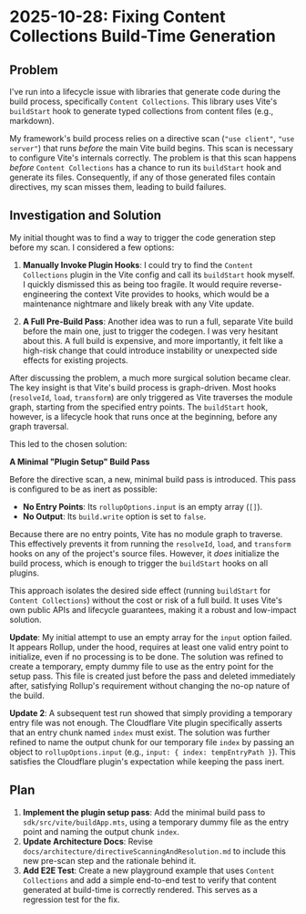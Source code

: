 # 2025-10-28: Fixing Content Collections Build-Time Generation

## Problem

I've run into a lifecycle issue with libraries that generate code during the build process, specifically `Content Collections`. This library uses Vite's `buildStart` hook to generate typed collections from content files (e.g., markdown).

My framework's build process relies on a directive scan (`"use client"`, `"use server"`) that runs *before* the main Vite build begins. This scan is necessary to configure Vite's internals correctly. The problem is that this scan happens *before* `Content Collections` has a chance to run its `buildStart` hook and generate its files. Consequently, if any of those generated files contain directives, my scan misses them, leading to build failures.

## Investigation and Solution

My initial thought was to find a way to trigger the code generation step before my scan. I considered a few options:

1.  **Manually Invoke Plugin Hooks**: I could try to find the `Content Collections` plugin in the Vite config and call its `buildStart` hook myself. I quickly dismissed this as being too fragile. It would require reverse-engineering the context Vite provides to hooks, which would be a maintenance nightmare and likely break with any Vite update.

2.  **A Full Pre-Build Pass**: Another idea was to run a full, separate Vite build before the main one, just to trigger the codegen. I was very hesitant about this. A full build is expensive, and more importantly, it felt like a high-risk change that could introduce instability or unexpected side effects for existing projects.

After discussing the problem, a much more surgical solution became clear. The key insight is that Vite's build process is graph-driven. Most hooks (`resolveId`, `load`, `transform`) are only triggered as Vite traverses the module graph, starting from the specified entry points. The `buildStart` hook, however, is a lifecycle hook that runs once at the beginning, before any graph traversal.

This led to the chosen solution:

**A Minimal "Plugin Setup" Build Pass**

Before the directive scan, a new, minimal build pass is introduced. This pass is configured to be as inert as possible:
*   **No Entry Points**: Its `rollupOptions.input` is an empty array (`[]`).
*   **No Output**: Its `build.write` option is set to `false`.

Because there are no entry points, Vite has no module graph to traverse. This effectively prevents it from running the `resolveId`, `load`, and `transform` hooks on any of the project's source files. However, it *does* initialize the build process, which is enough to trigger the `buildStart` hooks on all plugins.

This approach isolates the desired side effect (running `buildStart` for `Content Collections`) without the cost or risk of a full build. It uses Vite's own public APIs and lifecycle guarantees, making it a robust and low-impact solution.

**Update**: My initial attempt to use an empty array for the `input` option failed. It appears Rollup, under the hood, requires at least one valid entry point to initialize, even if no processing is to be done. The solution was refined to create a temporary, empty dummy file to use as the entry point for the setup pass. This file is created just before the pass and deleted immediately after, satisfying Rollup's requirement without changing the no-op nature of the build.

**Update 2**: A subsequent test run showed that simply providing a temporary entry file was not enough. The Cloudflare Vite plugin specifically asserts that an entry chunk named `index` must exist. The solution was further refined to name the output chunk for our temporary file `index` by passing an object to `rollupOptions.input` (e.g., `input: { index: tempEntryPath }`). This satisfies the Cloudflare plugin's expectation while keeping the pass inert.

## Plan

1.  **Implement the plugin setup pass**: Add the minimal build pass to `sdk/src/vite/buildApp.mts`, using a temporary dummy file as the entry point and naming the output chunk `index`.
2.  **Update Architecture Docs**: Revise `docs/architecture/directiveScanningAndResolution.md` to include this new pre-scan step and the rationale behind it.
3.  **Add E2E Test**: Create a new playground example that uses `Content Collections` and add a simple end-to-end test to verify that content generated at build-time is correctly rendered. This serves as a regression test for the fix.
